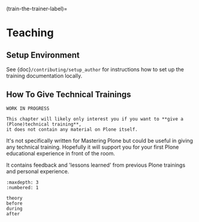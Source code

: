 (train-the-trainer-label)=

# Teaching

## Setup Environment

See {doc}`/contributing/setup_author` for instructions how to set up the training documentation locally.


## How To Give Technical Trainings

```{warning}
WORK IN PROGRESS

This chapter will likely only interest you if you want to **give a (Plone)technical training**,
it does not contain any material on Plone itself.
```

It's not specifically written for Mastering Plone but could be useful in giving any technical training.
Hopefully it will support you for your first Plone educational experience in front of the room.

It contains feedback and 'lessons learned' from previous Plone trainings and personal experience.

```{toctree}
:maxdepth: 3
:numbered: 1

theory
before
during
after
```
